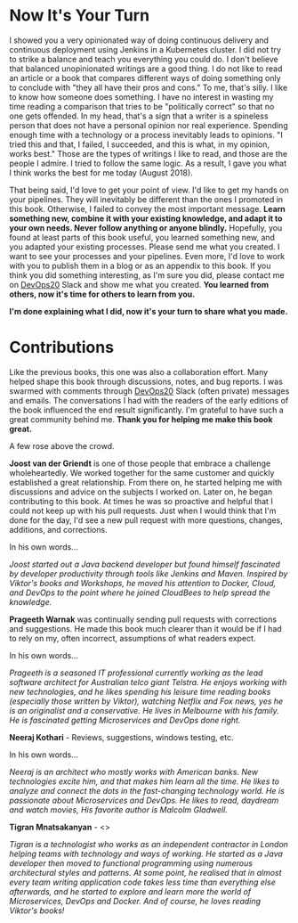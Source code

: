 # Now It's Your Turn

I showed you a very opinionated way of doing continuous delivery and continuous deployment using Jenkins in a Kubernetes cluster. I did not try to strike a balance and teach you everything you could do. I don't believe that balanced unopinionated writings are a good thing. I do not like to read an article or a book that compares different ways of doing something only to conclude with "they all have their pros and cons." To me, that's silly. I like to know how someone does something. I have no interest in wasting my time reading a comparison that tries to be "politically correct" so that no one gets offended. In my head, that's a sign that a writer is a spineless person that does not have a personal opinion nor real experience. Spending enough time with a technology or a process inevitably leads to opinions. "I tried this and that, I failed, I succeeded, and this is what, in my opinion, works best." Those are the types of writings I like to read, and those are the people I admire. I tried to follow the same logic. As a result, I gave you what I think works the best for me today (August 2018).

That being said, I'd love to get your point of view. I'd like to get my hands on your pipelines. They will inevitably be different than the ones I promoted in this book. Otherwise, I failed to convey the most important message. **Learn something new, combine it with your existing knowledge, and adapt it to your own needs. Never follow anything or anyone blindly.** Hopefully, you found at least parts of this book useful, you learned something new, and you adapted your existing processes. Please send me what you created. I want to see your processes and your pipelines. Even more, I'd love to work with you to publish them in a blog or as an appendix to this book. If you think you did something interesting, as I'm sure you did, please contact me on [DevOps20](http://slack.devops20toolkit.com/) Slack and show me what you created. **You learned from others, now it's time for others to learn from you.**

**I'm done explaining what I did, now it's your turn to share what you made.**

# Contributions

Like the previous books, this one was also a collaboration effort. Many helped shape this book through discussions, notes, and bug reports. I was swarmed with comments through [DevOps20](http://slack.devops20toolkit.com/) Slack (often private) messages and emails. The conversations I had with the readers of the early editions of the book influenced the end result significantly. I'm grateful to have such a great community behind me. **Thank you for helping me make this book great.**

A few rose above the crowd.

**Joost van der Griendt** is one of those people that embrace a challenge wholeheartedly. We worked together for the same customer and quickly established a great relationship. From there on, he started helping me with discussions and advice on the subjects I worked on. Later on, he began contributing to this book. At times he was so proactive and helpful that I could not keep up with his pull requests. Just when I would think that I'm done for the day, I'd see a new pull request with more questions, changes, additions, and corrections.

In his own words...

*Joost started out a Java backend developer but found himself fascinated by developer productivity through tools like Jenkins and Maven. Inspired by Viktor's books and Workshops, he moved his attention to Docker, Cloud, and DevOps to the point where he joined CloudBees to help spread the knowledge.*

**Prageeth Warnak** was continually sending pull requests with corrections and suggestions. He made this book much clearer than it would be if I had to rely on my, often incorrect, assumptions of what readers expect.

In his own words...

*Prageeth is a seasoned IT professional currently working as the lead software architect for Australian telco giant Telstra. He enjoys working with new technologies, and he likes spending his leisure time reading books (especially those written by Viktor), watching Netflix and Fox news, yes he is an originalist and a conservative. He lives in Melbourne with his family. He is fascinated getting Microservices and DevOps done right.*

**Neeraj Kothari** - Reviews, suggestions, windows testing, etc.

In his own words...

*Neeraj is an architect who mostly works with American banks. New technologies excite him, and that makes him learn all the time. He likes to analyze and connect the dots in the fast-changing technology world. He is passionate about Microservices and DevOps. He likes to read, daydream and watch movies, His favorite author is Malcolm Gladwell.*


**Tigran Mnatsakanyan** - <<your intro here>>

*Tigran is a technologist who works as an independent contractor in London helping teams with technology and ways of working. He started as a Java developer then moved to functional programming using numerous architectural styles and patterns. At some point, he realised that in almost every team writing application code takes less time than everything else afterwards, and he started to explore and learn more the world of Microservices, DevOps and Docker. And of course, he loves reading Viktor's books!*
